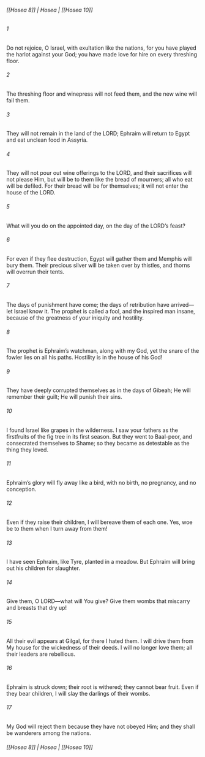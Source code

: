###### [[Hosea 8]] | Hosea | [[Hosea 10]]

###### 1
Do not rejoice, O Israel, with exultation like the nations, for you have played the harlot against your God; you have made love for hire on every threshing floor.
###### 2
The threshing floor and winepress will not feed them, and the new wine will fail them.
###### 3
They will not remain in the land of the LORD; Ephraim will return to Egypt and eat unclean food in Assyria.
###### 4
They will not pour out wine offerings to the LORD, and their sacrifices will not please Him, but will be to them like the bread of mourners; all who eat will be defiled. For their bread will be for themselves; it will not enter the house of the LORD.
###### 5
What will you do on the appointed day, on the day of the LORD’s feast?
###### 6
For even if they flee destruction, Egypt will gather them and Memphis will bury them. Their precious silver will be taken over by thistles, and thorns will overrun their tents.
###### 7
The days of punishment have come; the days of retribution have arrived—let Israel know it. The prophet is called a fool, and the inspired man insane, because of the greatness of your iniquity and hostility.
###### 8
The prophet is Ephraim’s watchman, along with my God, yet the snare of the fowler lies on all his paths. Hostility is in the house of his God!
###### 9
They have deeply corrupted themselves as in the days of Gibeah; He will remember their guilt; He will punish their sins.
###### 10
I found Israel like grapes in the wilderness. I saw your fathers as the firstfruits of the fig tree in its first season. But they went to Baal-peor, and consecrated themselves to Shame; so they became as detestable as the thing they loved.
###### 11
Ephraim’s glory will fly away like a bird, with no birth, no pregnancy, and no conception.
###### 12
Even if they raise their children, I will bereave them of each one. Yes, woe be to them when I turn away from them!
###### 13
I have seen Ephraim, like Tyre, planted in a meadow. But Ephraim will bring out his children for slaughter.
###### 14
Give them, O LORD—what will You give? Give them wombs that miscarry and breasts that dry up!
###### 15
All their evil appears at Gilgal, for there I hated them. I will drive them from My house for the wickedness of their deeds. I will no longer love them; all their leaders are rebellious.
###### 16
Ephraim is struck down; their root is withered; they cannot bear fruit. Even if they bear children, I will slay the darlings of their wombs.
###### 17
My God will reject them because they have not obeyed Him; and they shall be wanderers among the nations.

###### [[Hosea 8]] | Hosea | [[Hosea 10]]

